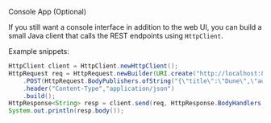 Console App (Optional)

If you still want a console interface in addition to the web UI, you can build a small Java client that calls the REST endpoints using `HttpClient`.

Example snippets:

```java
HttpClient client = HttpClient.newHttpClient();
HttpRequest req = HttpRequest.newBuilder(URI.create("http://localhost:8080/api/books"))
    .POST(HttpRequest.BodyPublishers.ofString("{\"title\":\"Dune\",\"author\":\"Frank Herbert\",\"totalCopies\":3}"))
    .header("Content-Type","application/json")
    .build();
HttpResponse<String> resp = client.send(req, HttpResponse.BodyHandlers.ofString());
System.out.println(resp.body());
```






